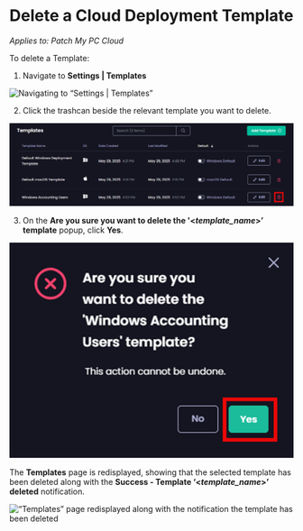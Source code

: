 # Delete a Cloud Deployment Template

_Applies to: Patch My PC Cloud_

To delete a Template:

1. Navigate to **Settings | Templates**

![Navigating to “Settings | Templates”](/_images/image%20%28257%29.png "Navigating to \"Settings | Templates\"")

2. Click the trashcan beside the relevant template you want to delete.

![Clicking the trashcan beside the relevant template you want to delete.](/_images/image%20%2845%29.png "Clicking the trashcan beside the relevant template you want to delete.")

3. On the **Are you sure you want to delete the '<**_**template\_name**_**>’ template** popup, click **Yes**.

![](/_images/image%20%28259%29.png "")

The **Templates** page is redisplayed, showing that the selected template has been deleted along with the **Success - Template ‘<**_**template\_name**_**>’ deleted** notification.

![“Templates” page redisplayed along with the notification the template has been deleted](/_images/image%20%2846%29.png "\"Templates\" page redisplayed along with the notification the template has been deleted")
